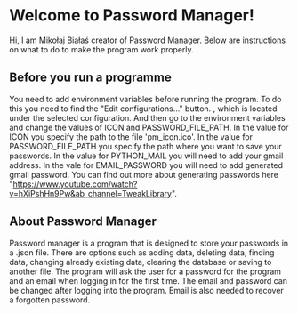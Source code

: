 ﻿# Welcome to Password Manager!

Hi, I am Mikołaj Białaś creator of Password Manager. Below are instructions on what to do to make the program work properly.

## Before you run a programme
You need to add environment variables before running the program. To do this you need to find the "Edit configurations..." button. , which is located under the selected configuration. And then go to the environment variables and change the values of ICON and PASSWORD_FILE_PATH.
In the value for ICON you specify the path to the file 'pm_icon.ico'.
In the value for PASSWORD_FILE_PATH you specify the path where you want to save your passwords.
In the value for PYTHON_MAIL you will need to add your gmail address.
In the vale for EMAIL_PASSWORD you will need to add generated gmail password. You can find out more about generating passwords here "https://www.youtube.com/watch?v=hXiPshHn9Pw&ab_channel=TweakLibrary".


## About Password Manager
Password manager is a program that is designed to store your passwords in a .json file. There are options such as adding data, deleting data, finding data, changing already existing data, clearing the database or saving to another file. The program will ask the user for a password for the program and an email when logging in for the first time. The email and password can be changed after logging into the program. Email is also needed to recover a forgotten password.


